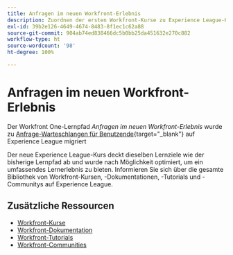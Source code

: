 ```yaml
---
title: Anfragen im neuen Workfront-Erlebnis
description: Zuordnen der ersten Workfront-Kurse zu Experience League-Kursen
exl-id: 39b2e126-4649-4674-8483-8f1ec1c62a88
source-git-commit: 904ab74ed838466dc5b0bb25da451632e270c882
workflow-type: ht
source-wordcount: '98'
ht-degree: 100%

---
```


# Anfragen im neuen Workfront-Erlebnis

Der Workfront One-Lernpfad *Anfragen im neuen Workfront-Erlebnis* wurde zu [Anfrage-Warteschlangen für Benutzende](https://experienceleague.adobe.com/?recommended=Workfront-U-1-2022.2.request-queues&amp;lang=de){target="_blank"} auf Experience League migriert

Der neue Experience League-Kurs deckt dieselben Lernziele wie der bisherige Lernpfad ab und wurde nach Möglichkeit optimiert, um ein umfassendes Lernerlebnis zu bieten. Informieren Sie sich über die gesamte Bibliothek von Workfront-Kursen, -Dokumentationen, -Tutorials und -Communitys auf Experience League.

## Zusätzliche Ressourcen

* [Workfront-Kurse](https://experienceleague.adobe.com/?lang=de&amp;Solution=Workfront#courses)
* [Workfront-Dokumentation](https://experienceleague.adobe.com/docs/workfront.html?lang=de)
* [Workfront-Tutorials](https://experienceleague.adobe.com/docs/workfront-learn/tutorials-workfront/home.html?lang=de)
* [Workfront-Communities](https://experienceleaguecommunities.adobe.com/t5/workfront/ct-p/workfront)
